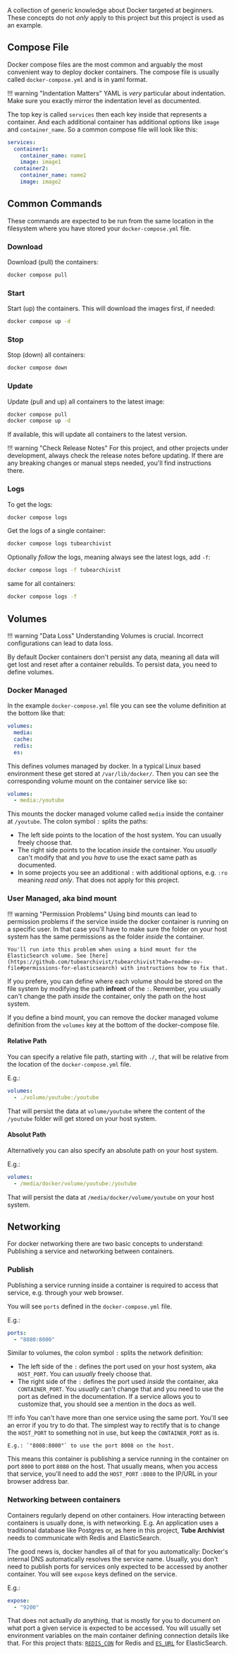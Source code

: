 A collection of generic knowledge about Docker targeted at beginners. These concepts do not _only_ apply to this project but this project is used as an example.

## Compose File
Docker compose files are the most common and arguably the most convenient way to deploy docker containers. The compose file is usually called `docker-compose.yml` and is in yaml format.

!!! warning "Indentation Matters"
	YAML is _very_ particular about indentation. Make sure you exactly mirror the indentation level as documented.

The top key is called `services` then each key inside that represents a container. And each additional container has additional options like `image` and `container_name`. So a common compose file will look like this:

```yml
services:
  container1:
    container_name: name1
    image: image1
  container2:
    container_name: name2
    image: image2
```

## Common Commands

These commands are expected to be run from the same location in the filesystem where you have stored your `docker-compose.yml` file. 

### Download
Download (pull) the containers:
```bash
docker compose pull
```

### Start
Start (up) the containers. This will download the images first, if needed:
```bash
docker compose up -d
```

### Stop
Stop (down) all containers:
```bash
docker compose down
```

### Update
Update (pull and up) all containers to the latest image:
```bash
docker compose pull
docker compose up -d
```
If available, this will update all containers to the latest version.

!!! warning "Check Release Notes"
	For this project, and other projects under development, always check the release notes before updating. If there are any breaking changes or manual steps needed, you'll find instructions there.

### Logs
To get the logs:
```bash
docker compose logs
```

Get the logs of a single container:
```bash
docker compose logs tubearchivist
```

Optionally _follow_ the logs, meaning always see the latest logs, add `-f`:
```bash
docker compose logs -f tubearchivist
```

same for all containers:
```bash
docker compose logs -f
```

## Volumes

!!! warning "Data Loss"
	Understanding Volumes is crucial. Incorrect configurations can lead to data loss.

By default Docker containers don't persist any data, meaning all data will get lost and reset after a container rebuilds. To persist data, you need to define volumes.

### Docker Managed

In the example `docker-compose.yml` file you can see the volume definition at the bottom like that:
```yml
volumes:
  media:
  cache:
  redis:
  es:
```

This defines volumes managed by docker. In a typical Linux based environment these get stored at `/var/lib/docker/`. Then you can see the corresponding volume mount on the container service like so: 

```yml
volumes:
  - media:/youtube
```

This mounts the docker managed volume called `media` inside the container at `/youtube`. The colon symbol `:` splits the paths:  

- The left side points to the location of the host system. You can usually freely choose that.
- The right side points to the location _inside_ the container. You _usually_ can't modify that and you _have_ to use the exact same path as documented.
- In some projects you see an additional `:` with additional options, e.g. `:ro` meaning _read only_. That does not apply for this project.

### User Managed, aka bind mount
!!! warning "Permission Problems"
	Using bind mounts can lead to permission problems if the service inside the docker container is running on a specific user. In that case you'll have to make sure the folder on your host system has the same permissions as the folder _inside_ the container.

    You'll run into this problem when using a bind mount for the ElasticSearch volume. See [here](https://github.com/tubearchivist/tubearchivist?tab=readme-ov-file#permissions-for-elasticsearch) with instructions how to fix that.

If you prefere, you can define where each volume should be stored on the file system by modifying the path **infront** of the `:`. Remember, you usually can't change the path _inside_ the container, only the path on the host system.

If you define a bind mount, you can remove the docker managed volume definition from the `volumes` key at the bottom of the docker-compose file.

#### Relative Path
You can specify a relative file path, starting with `./`, that will be relative from the location of the `docker-compose.yml` file.

E.g.:  
```yml
volumes:
  - ./volume/youtube:/youtube
```
That will persist the data at `volume/youtube` where the content of the `/youtube` folder will get stored on your host system.

#### Absolut Path
Alternatively you can also specify an absolute path on your host system.

E.g.:  
```yml
volumes:
  - /media/docker/volume/youtube:/youtube
```

That will persist the data at `/media/docker/volume/youtube` on your host system.

## Networking

For docker networking there are two basic concepts to understand: Publishing a service and networking between containers.

### Publish

Publishing a service running inside a container is required to access that service, e.g. through your web browser.

You will see `ports` defined in the `docker-compose.yml` file.

E.g.:
```yml
ports:
  - "8080:8000"
```

Similar to volumes, the colon symbol `:` splits the network definition:

- The left side of the `:` defines the port used on your host system, aka `HOST_PORT`. You can _usually_ freely choose that.
- The right side of the `:` defines the port used _inside_ the container, aka `CONTAINER_PORT`. You _usually_ can't change that and you need to use the port as defined in the documentation. If a service allows you to customize that, you should see a mention in the docs as well.

!!! info
    You can't have more than one service using the same port. You'll see an error if you try to do that. The simplest way to rectify that is to change the `HOST_PORT` to something not in use, but keep the `CONTAINER_PORT` as is.

    E.g.: `"8008:8000"` to use the port 8008 on the host.


This means this container is publishing a service running in the container on port `8000` to port `8080` on the host. That usually means, when you access that service, you'll need to add the `HOST_PORT` `:8080` to the IP/URL in your browser address bar.

### Networking between containers
Containers regularly depend on other containers. How interacting between containers is usually done, is with networking. E.g. An application uses a traditional database like Postgres or, as here in this project, **Tube Archivist** needs to communicate with Redis and ElasticSearch.

The good news is, docker handles all of that for you automatically: Docker's internal DNS automatically resolves the service name. Usually, you don't need to publish ports for services only expected to be accessed by another container. You will see `expose` keys defined on the service. 

E.g.:
```yml
expose:
  - "9200"
```

That does not actually _do_ anything, that is mostly for you to document on what port a given service is expected to be accessed. You will usually set environment variables on the main container defining connection details like that. For this project thats: [`REDIS_CON`](env-vars.md#redis_con) for Redis and [`ES_URL`](env-vars.md#es_url) for ElasticSearch.
